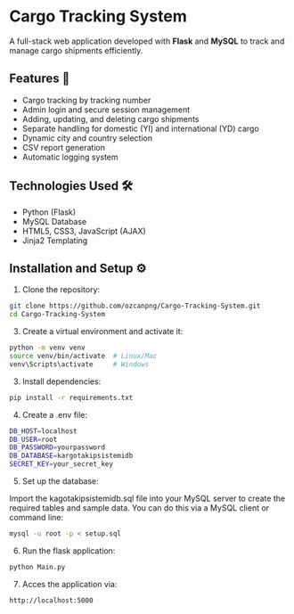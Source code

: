 # Cargo Tracking System

A full-stack web application developed with **Flask** and **MySQL** to track and manage cargo shipments efficiently.

## Features 🚚
- Cargo tracking by tracking number
- Admin login and secure session management
- Adding, updating, and deleting cargo shipments
- Separate handling for domestic (YI) and international (YD) cargo
- Dynamic city and country selection
- CSV report generation
- Automatic logging system

## Technologies Used 🛠
- Python (Flask)
- MySQL Database
- HTML5, CSS3, JavaScript (AJAX)
- Jinja2 Templating

## Installation and Setup ⚙️

1. Clone the repository:
```bash
git clone https://github.com/ozcanpng/Cargo-Tracking-System.git
cd Cargo-Tracking-System
````
3. Create a virtual environment and activate it:
  ````bash
  python -m venv venv
  source venv/bin/activate  # Linux/Mac
  venv\Scripts\activate     # Windows
  ````
3. Install dependencies:
  ````bash
  pip install -r requirements.txt
  ````
4. Create a .env file:
````bash
DB_HOST=localhost
DB_USER=root
DB_PASSWORD=yourpassword
DB_DATABASE=kargotakipsistemidb
SECRET_KEY=your_secret_key
````
5. Set up the database:

Import the kagotakipsistemidb.sql file into your MySQL server to create the required tables and sample data.
You can do this via a MySQL client or command line:
````bash
mysql -u root -p < setup.sql
````
6. Run the flask application:
````bash
python Main.py
````

7. Acces the application via:
````bash
http://localhost:5000
````

